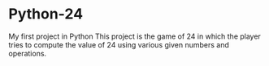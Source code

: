 Python-24
=========

My first project in Python
This project is the game of 24 in which the player tries to compute the value of 24 using various given numbers and operations.
